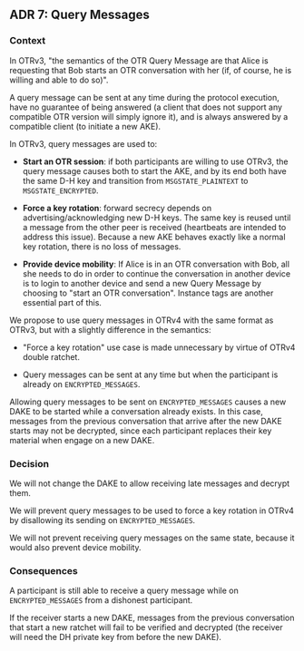 ## ADR 7: Query Messages

### Context

In OTRv3, "the semantics of the OTR Query Message are that Alice is requesting
that Bob starts an OTR conversation with her (if, of course, he is willing and
able to do so)".

A query message can be sent at any time during the protocol execution, have no
guarantee of being answered (a client that does not support any compatible OTR
version will simply ignore it), and is always answered by a compatible client
(to initiate a new AKE).

In OTRv3, query messages are used to:

  * **Start an OTR session**: if both participants are willing to use OTRv3,
  the query message causes both to start the AKE, and by its end both have the
  same D-H key and transition from `MSGSTATE_PLAINTEXT` to
  `MSGSTATE_ENCRYPTED`.

  * **Force a key rotation**: forward secrecy depends on
  advertising/acknowledging new D-H keys. The same key is reused until a
  message from the other peer is received (heartbeats are intended to address
  this issue). Because a new AKE behaves exactly like a normal key rotation,
  there is no loss of messages.

  * **Provide device mobility**: If Alice is in an OTR conversation with Bob,
  all she needs to do in order to continue the conversation in another device
  is to login to another device and send a new Query Message by choosing to
  "start an OTR conversation". Instance tags are another essential part of
  this.

We propose to use query messages in OTRv4 with the same format as OTRv3, but
with a slightly difference in the semantics:

* "Force a key rotation" use case is made unnecessary by virtue of OTRv4
  double ratchet.

* Query messages can be sent at any time but when the participant is already
  on `ENCRYPTED_MESSAGES`.

Allowing query messages to be sent on `ENCRYPTED_MESSAGES` causes a new DAKE
to be started while a conversation already exists. In this case, messages from
the previous conversation that arrive after the new DAKE starts may not be
decrypted, since each participant replaces their key material when engage on a
new DAKE.

### Decision

We will not change the DAKE to allow receiving late messages and decrypt them.

We will prevent query messages to be used to force a key rotation in OTRv4
by disallowing its sending on `ENCRYPTED_MESSAGES`.

We will not prevent receiving query messages on the same state, because it would
also prevent device mobility.

### Consequences

A participant is still able to receive a query message while on
`ENCRYPTED_MESSAGES` from a dishonest participant.

If the receiver starts a new DAKE, messages from the previous conversation
that start a new ratchet will fail to be verified and decrypted (the receiver
will need the DH private key from before the new DAKE).